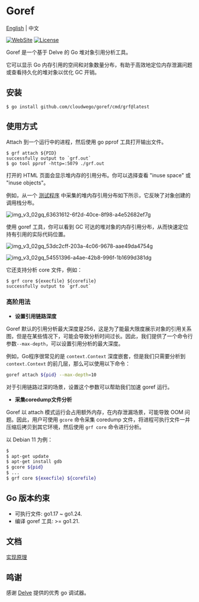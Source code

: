 # Goref

[English](README.md) | 中文

[![WebSite](https://img.shields.io/website?up_message=cloudwego&url=https%3A%2F%2Fwww.cloudwego.io%2F)](https://www.cloudwego.io/)
[![License](https://img.shields.io/github/license/cloudwego/goref)](https://github.com/cloudwego/goref/blob/main/LICENSE-APACHE)

Goref 是一个基于 Delve 的 Go 堆对象引用分析工具。

它可以显示 Go 内存引用的空间和对象数量分布，有助于高效地定位内存泄漏问题或查看持久化的堆对象以优化 GC 开销。

## 安装

```
$ go install github.com/cloudwego/goref/cmd/grf@latest
```

## 使用方式

Attach 到一个运行中的进程，然后使用 go pprof 工具打开输出文件。

```
$ grf attach ${PID}
successfully output to `grf.out`
$ go tool pprof -http=:5079 ./grf.out
```

打开的 HTML 页面会显示堆内存的引用分布。你可以选择查看 "inuse space" 或 "inuse objects"。

例如，从一个 [测试程序](https://github.com/cloudwego/goref/blob/main/testdata/mockleak/main.go) 中采集的堆内存引用分布如下所示，它反映了对象创建的调用栈分布。

![img_v3_02gq_63631612-6f2d-40ce-8f98-a4e52682ef7g](https://github.com/user-attachments/assets/9fb6bded-3f68-4b73-972d-a273c45b7680)


使用 goref 工具，你可以看到 GC 可达的堆对象的内存引用分布，从而快速定位持有引用的实际代码位置。

![img_v3_02gq_53dc2cff-203a-4c06-9678-aae49da4754g](https://github.com/user-attachments/assets/7a6b5a83-e3cd-415f-a5c0-c88d6493e45b)

![img_v3_02gq_54551396-a4ae-42b8-996f-1b1699d381dg](https://github.com/user-attachments/assets/2466c26a-eb78-4be9-af48-7a25e851982a)

它还支持分析 core 文件，例如：

```
$ grf core ${execfile} ${corefile}
successfully output to `grf.out`
```

### 高阶用法

- **设置引用链路深度**

Goref 默认的引用分析最大深度是256，这是为了能最大限度展示对象的引用关系图，但是在某些情况下，可能会导致分析时间过长。因此，我们提供了一个命令行参数`--max-depth`，可以设置引用分析的最大深度。

例如，Go程序很常见的是 `context.Context` 深度嵌套，但是我们只需要分析到 `context.Context` 的前几层，那么可以使用以下命令：

```bash
goref attach ${pid} --max-depth=10
```

对于引用链路过深的场景，设置这个参数可以帮助我们加速 goref 运行。

- **采集coredump文件分析**

Goref 以 attach 模式运行会占用额外内存，在内存泄漏场景，可能导致 OOM 问题。因此，用户可使用 `gcore` 命令采集 coredump 文件，将进程可执行文件一并压缩后拷贝到其它环境，然后使用 `grf core` 命令进行分析。

以 Debian 11 为例：
```bash
$ 
$ apt-get update
$ apt-get install gdb
$ gcore ${pid}
$ ...
$ grf core ${execfile} ${corefile}
```

## Go 版本约束

- 可执行文件: go1.17 ~ go1.24.
- 编译 goref 工具: >= go1.21.


## 文档

[实现原理](docs/principle_cn.md)

## 鸣谢

感谢 [Delve](https://github.com/go-delve/delve) 提供的优秀 go 调试器。
